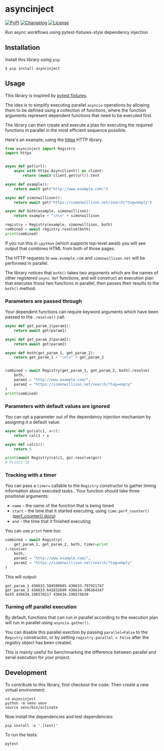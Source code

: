 # asyncinject

[![PyPI](https://img.shields.io/pypi/v/asyncinject.svg)](https://pypi.org/project/asyncinject/)
[![Changelog](https://img.shields.io/github/v/release/simonw/asyncinject?include_prereleases&label=changelog)](https://github.com/simonw/asyncinject/releases)
[![License](https://img.shields.io/badge/license-Apache%202.0-blue.svg)](https://github.com/simonw/asyncinject/blob/main/LICENSE)

Run async workflows using pytest-fixtures-style dependency injection

## Installation

Install this library using `pip`:

    $ pip install asyncinject

## Usage

This library is inspired by [pytest fixtures](https://docs.pytest.org/en/6.2.x/fixture.html).

The idea is to simplify executing parallel `asyncio` operations by allowing them to be defined using a collection of functions, where the function arguments represent dependent functions that need to be executed first.

The library can then create and execute a plan for executing the required functions in parallel in the most efficient sequence possible.

Here's an example, using the [httpx](https://www.python-httpx.org/) HTTP library.

```python
from asyncinject import Registry
import httpx


async def get(url):
    async with httpx.AsyncClient() as client:
        return (await client.get(url)).text

async def example():
    return await get("http://www.example.com/")

async def simonwillison():
    return await get("https://simonwillison.net/search/?tag=empty")

async def both(example, simonwillison):
    return example + "\n\n" + simonwillison

registry = Registry(example, simonwillison, both)
combined = await registry.resolve(both)
print(combined)
```
If you run this in `ipython` (which supports top-level await) you will see output that combines HTML from both of those pages.

The HTTP requests to `www.example.com` and `simonwillison.net` will be performed in parallel.

The library notices that `both()` takes two arguments which are the names of other registered `async def` functions, and will construct an execution plan that executes those two functions in parallel, then passes their results to the `both()` method.

### Parameters are passed through

Your dependent functions can require keyword arguments which have been passed to the `.resolve()` call:

```python
async def get_param_1(param1):
    return await get(param1)

async def get_param_2(param2):
    return await get(param2)

async def both(get_param_1, get_param_2):
    return get_param_1 + "\n\n" + get_param_2


combined = await Registry(get_param_1, get_param_2, both).resolve(
    both,
    param1 = "http://www.example.com/",
    param2 = "https://simonwillison.net/search/?tag=empty"
)
print(combined)
```
### Parameters with default values are ignored

You can opt a parameter out of the dependency injection mechanism by assigning it a default value:

```python
async def go(calc1, x=5):
    return calc1 + x

async def calc1():
    return 5

print(await Registry(calc1, go).resolve(go))
# Prints 10
```

### Tracking with a timer

You can pass a `timer=` callable to the `Registry` constructor to gather timing information about executed tasks..  Your function should take three positional arguments:

- `name` - the name of the function that is being timed
- `start` - the time that it started executing, using `time.perf_counter()` ([perf_counter() docs](https://docs.python.org/3/library/time.html#time.perf_counter))
- `end` - the time that it finished executing

You can use `print` here too:

```python
combined = await Registry(
    get_param_1, get_param_2, both, timer=print
).resolve(
    both,
    param1 = "http://www.example.com/",
    param2 = "https://simonwillison.net/search/?tag=empty"
)
```
This will output:
```
get_param_1 436633.584580685 436633.797921747
get_param_2 436633.641832699 436634.196364347
both 436634.196570217 436634.196575639
```
### Turning off parallel execution

By default, functions that can run in parallel according to the execution plan will run in parallel using `asyncio.gather()`.

You can disable this parallel exection by passing `parallel=False` to the `Registry` constructor, or by setting `registry.parallel = False` after the registry object has been created.

This is mainly useful for benchmarking the difference between parallel and serial execution for your project.

## Development

To contribute to this library, first checkout the code. Then create a new virtual environment:

    cd asyncinject
    python -m venv venv
    source venv/bin/activate

Now install the dependencies and test dependencies:

    pip install -e '.[test]'

To run the tests:

    pytest
